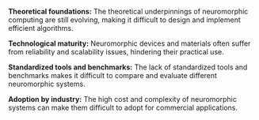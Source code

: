**Theoretical foundations:** The theoretical underpinnings of neuromorphic computing are still evolving, making it difficult to design and implement efficient algorithms.

**Technological maturity:** Neuromorphic devices and materials often suffer from reliability and scalability issues, hindering their practical use.

**Standardized tools and benchmarks:** The lack of standardized tools and benchmarks makes it difficult to compare and evaluate different neuromorphic systems.

**Adoption by industry:** The high cost and complexity of neuromorphic systems can make them difficult to adopt for commercial applications.